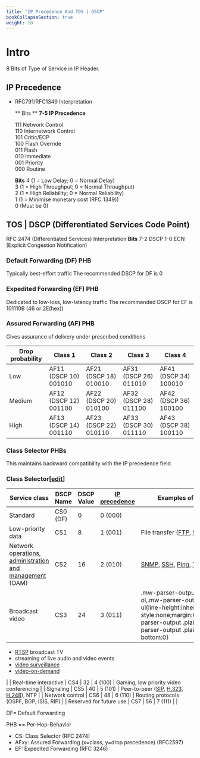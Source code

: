 ```yaml
---
title: "IP Precedence And TOS | DSCP"
bookCollapseSection: true
weight: 10
---
```


# Intro
8 Bits of Type of Service in IP Header.

## IP Precedence 
* RFC791/RFC1349 Interpretation

    ** Bits **
    **7-5 IP Precedence**

    111	Network Control<br>
    110	Internetwork Control<br>
    101	Critic/ECP<br>
    100	Flash Override<br>
    011	Flash<br>
    010	Immediate<br>
    001	Priority<br>
    000	Routine<br>

    **Bits**
    4   (1 = Low Delay; 0 = Normal Delay)<br>
    3   (1 = High Throughput; 0 = Normal Throughput)<br>
    2   (1 = High Reliability; 0 = Normal Reliability)<br>
    1   (1 = Minimise monetary cost (RFC 1349))<br>
    0   (Must be 0)<br>

## TOS | DSCP (Differentiated Services Code Point)
RFC 2474 (Differentiated Services) Interpretation
**Bits**
7-2	DSCP
1-0	ECN (Explicit Congestion Notification)

### Default Forwarding (DF) PHB
Typically best-effort traffic
The recommended DSCP for DF is 0

### Expedited Forwarding (EF) PHB 
Dedicated to low-loss, low-latency traffic
The recommended DSCP for EF is 101110B (46 or 2E(hex))

### Assured Forwarding (AF) PHB 
Gives assurance of delivery under prescribed conditions


| Drop probability | Class 1 | Class 2 | Class 3 | Class 4 |
| --- | --- | --- | --- | --- |
| Low | AF11 (DSCP 10) 001010 | AF21 (DSCP 18) 010010 | AF31 (DSCP 26) 011010 | AF41 (DSCP 34) 100010 |
| Medium | AF12 (DSCP 12) 001100 | AF22 (DSCP 20) 010100 | AF32 (DSCP 28) 011100 | AF42 (DSCP 36) 100100 |
| High | AF13 (DSCP 14) 001110 | AF23 (DSCP 22) 010110 | AF33 (DSCP 30) 011110 | AF43 (DSCP 38) 100110 |

### Class Selector PHBs
This maintains backward compatibility with the IP precedence field.

### Class Selector\[[edit](https://en.wikipedia.org/w/index.php?title=Differentiated_services&action=edit&section=8 "Edit section: Class Selector")\]

| Service class | DSCP Name | DSCP Value | [IP precedence](https://en.wikipedia.org/wiki/IP_precedence "IP precedence") | Examples of application |
| --- | --- | --- | --- | --- |
| Standard | CS0 (DF) | 0 | 0 (000) |  |
| Low-priority data | CS1 | 8 | 1 (001) | File transfer ([FTP](https://en.wikipedia.org/wiki/File_Transfer_Protocol "File Transfer Protocol"), [SMB](https://en.wikipedia.org/wiki/Server_Message_Block "Server Message Block")) |
| Network [operations, administration and management](https://en.wikipedia.org/wiki/Operations,_administration_and_management "Operations, administration and management") (OAM) | CS2 | 16 | 2 (010) | [SNMP](https://en.wikipedia.org/wiki/Simple_Network_Management_Protocol "Simple Network Management Protocol"), [SSH](https://en.wikipedia.org/wiki/Secure_Shell "Secure Shell"), [Ping](https://en.wikipedia.org/wiki/Ping_(networking_utility) "Ping (networking utility)"), [Telnet](https://en.wikipedia.org/wiki/Telnet "Telnet"), [syslog](https://en.wikipedia.org/wiki/Syslog "Syslog") |
| Broadcast video | CS3 | 24 | 3 (011) | .mw-parser-output .plainlist ol,.mw-parser-output .plainlist ul{line-height:inherit;list-style:none;margin:0;padding:0}.mw-parser-output .plainlist ol li,.mw-parser-output .plainlist ul li{margin-bottom:0}
- [RTSP](https://en.wikipedia.org/wiki/Real_Time_Streaming_Protocol "Real Time Streaming Protocol") broadcast TV
- streaming of live audio and video events
- [video surveillance](https://en.wikipedia.org/wiki/Closed-circuit_television "Closed-circuit television")
- [video-on-demand](https://en.wikipedia.org/wiki/Video_on_demand "Video on demand")



 |
| Real-time interactive | CS4 | 32 | 4 (100) | Gaming, low priority video conferencing |
| Signaling | CS5 | 40 | 5 (101) | Peer-to-peer ([SIP](https://en.wikipedia.org/wiki/Session_Initiation_Protocol "Session Initiation Protocol"), [H.323](https://en.wikipedia.org/wiki/H.323 "H.323"), [H.248](https://en.wikipedia.org/wiki/H.248 "H.248")), NTP |
| Network control | CS6 | 48 | 6 (110) | Routing protocols (OSPF, BGP, ISIS, RIP) |
| Reserved for future use | CS7 | 56 | 7 (111) |  |

DF= Default Forwarding

PHB == Per-Hop-Behavior

* CS:  Class Selector (RFC 2474)
* AFxy: Assured Forwarding (x=class, y=drop precedence) (RFC2597)
* EF: Expedited Forwarding (RFC 3246)

